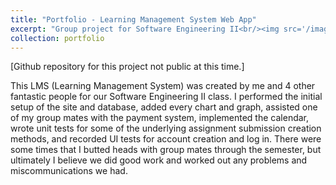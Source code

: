 ```yaml
---
title: "Portfolio - Learning Management System Web App"
excerpt: "Group project for Software Engineering II<br/><img src='/images/500x300.png'>"
collection: portfolio
---
```


[Github repository for this project not public at this time.]

This LMS (Learning Management System) was created by me and 4 other fantastic people for our Software Engineering II class. I performed the initial setup of the site and database, added every chart and graph, assisted one of my group mates with the payment system, implemented the calendar, wrote unit tests for some of the underlying assignment submission creation methods, and recorded UI tests for account creation and log in. There were some times that I butted heads with group mates through the semester, but ultimately I believe we did good work and worked out any problems and miscommunications we had.
